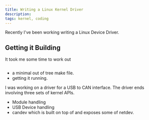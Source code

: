 ```yaml
---
title: Writing a Linux Kernel Driver
description: 
tags: kernel, coding
---
```


Recently I've been working writing a Linux Device Driver.

## Getting it Building

It took me some time to work out 

~~~

~~~

- a minimal out of tree make file.
- getting it running.

I was working on a driver for a USB to CAN interface. The driver ends
involving three sets of kernel APIs.

- Module handling
- USB Device handling
- candev which is built on top of and exposes some of netdev.
